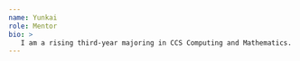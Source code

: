 ```yaml
---
name: Yunkai
role: Mentor
bio: >
   I am a rising third-year majoring in CCS Computing and Mathematics. My main research experiences lie in machine learning and math modeling.   I am currently working in Prof. Xifeng Yan’s lab on time-series processing. In terms of experiences relevant to the course, I used Java to compete in   USA Computing Olympiad, so feel free to reach out if you have any questions about competitive programming!
---
```

